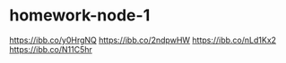 # homework-node-1

https://ibb.co/y0HrgNQ
https://ibb.co/2ndpwHW
https://ibb.co/nLd1Kx2
https://ibb.co/N11C5hr
